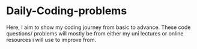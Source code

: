# Daily-Coding-problems
Here, I aim to show my coding journey from basic to advance. These code questions/ problems will mostly be from either my uni lectures or online resources i will use to improve from.
